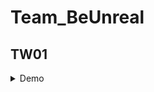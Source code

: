 # Team_BeUnreal
## TW01
<details><summary>Demo</summary>

![TW01](./TW01/Assets/TW01_BeUnreal.gif)
</details>